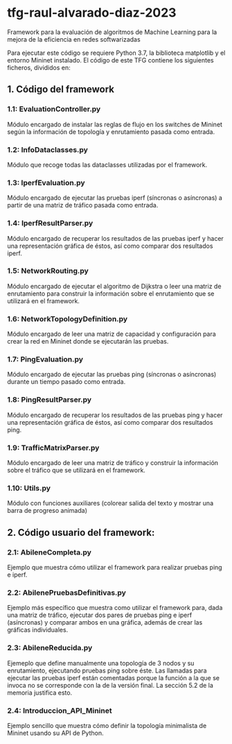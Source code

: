 # tfg-raul-alvarado-diaz-2023
Framework para la evaluación de algoritmos de Machine Learning para la mejora de la eficiencia en redes softwarizadas

Para ejecutar este código se requiere Python 3.7, la biblioteca matplotlib y el entorno Mininet instalado.
El código de este TFG contiene los siguientes ficheros, divididos en:

## 1. Código del framework
### 1.1: EvaluationController.py
Módulo encargado de instalar las reglas de flujo en los switches de Mininet según la información de topología y enrutamiento pasada como entrada.

### 1.2: InfoDataclasses.py
Módulo que recoge todas las dataclasses utilizadas por el framework.

### 1.3: IperfEvaluation.py
Módulo encargado de ejecutar las pruebas iperf (síncronas o asíncronas) a partir de una matriz de tráfico pasada como entrada.

### 1.4: IperfResultParser.py
Módulo encargado de recuperar los resultados de las pruebas iperf y hacer una representación gráfica de éstos, así como comparar dos resultados iperf.

### 1.5: NetworkRouting.py
Módulo encargado de ejecutar el algoritmo de Dijkstra o leer una matriz de enrutamiento para construir la información sobre el enrutamiento que se utilizará en el framework.

### 1.6: NetworkTopologyDefinition.py
Módulo encargado de leer una matriz de capacidad y configuración para crear la red en Mininet donde se ejecutarán las pruebas.

### 1.7: PingEvaluation.py
Módulo encargado de ejecutar las pruebas ping (síncronas o asíncronas) durante un tiempo pasado como entrada.

### 1.8: PingResultParser.py
Módulo encargado de recuperar los resultados de las pruebas ping y hacer una representación gráfica de éstos, así como comparar dos resultados ping. 

### 1.9: TrafficMatrixParser.py
Módulo encargado de leer una matriz de tráfico y construir la información sobre el tráfico que se utilizará en el framework.

### 1.10: Utils.py
Módulo con funciones auxiliares (colorear salida del texto y mostrar una barra de progreso animada)

## 2. Código usuario del framework:
### 2.1: AbileneCompleta.py
Ejemplo que muestra cómo utilizar el framework para realizar pruebas ping e iperf.

### 2.2: AbilenePruebasDefinitivas.py 
Ejemplo más específico que muestra como utilizar el framework para, dada una matriz de tráfico, ejecutar dos pares de pruebas ping e iperf (asíncronas) y comparar ambos en una gráfica, además de crear las gráficas individuales.

### 2.3: AbileneReducida.py
Ejemeplo que define manualmente una topología de 3 nodos y su enrutamiento, ejecutando pruebas ping sobre éste. Las llamadas para ejecutar las pruebas iperf están comentadas porque la función a la que se invoca no se corresponde con la de la versión final. La sección 5.2 de la memoria justifica esto.

### 2.4: Introduccion_API_Mininet
Ejemplo sencillo que muestra cómo definir la topología minimalista de Mininet usando su API de Python.
